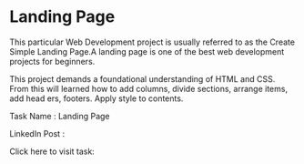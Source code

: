 # Landing Page

This particular Web Development project is usually referred to as the Create Simple Landing Page.A landing page is one of the best web development projects for beginners.

This project demands a foundational understanding of HTML and CSS. From this will learned how to add columns, divide sections, arrange items, add head ers, footers. Apply style to contents.

Task Name : Landing Page

LinkedIn Post : 

Click here to visit task: 